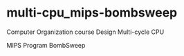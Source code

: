 # multi-cpu_mips-bombsweep
Computer Organization course Design
Multi-cycle CPU

MIPS Program BombSweep
